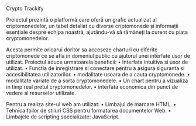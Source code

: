 Crypto Trackify

Proiectul prezintă o platformă care oferă un grafic actualizat al criptomonedelor, un tabel detaliat cu diverse criptomonede și informații esențiale despre echipa noastră, ajutându-vă să rămâneți la curent cu piața cryptomonedelor.

Acesta permite oricarui doritor sa acceseze charturi cu diferite criptomonede ce se afla in domeniul public cu ajutorul unei interfate usor de utilizat.
Proiectul aduce urmatoarela beneficii: 
•	Interfata intuitiva si usor de utilizat. 
•	Functia de inregistrare si conectare pentru a asigura siguranta si accesibilitatea utilizatorilor. 
•	modalitate usoara de a cauta cryptomonede. 
•	modalitate variate de a sorta cryptomonedele. 
•	Un chart pentru a vizualiza in timp real pretul cryptomonedelor. 
•	interfata economica din punct de vedere al resurselor utilizate.

Pentru a realiza site-ul web am utilizat: 
•	Limbajul de marcare HTML. 
•	Tehnica foilor de stiluri CSS pentru formatarea documentelor Web. 
•	Limbajele de scripting specializate: JavaScript.

